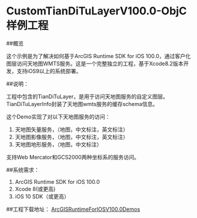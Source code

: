 # CustomTianDiTuLayerV100.0-ObjC样例工程
##概览

这个示例是为了解决如何基于ArcGIS Runtime SDK for iOS 100.0，通过客户化图层访问天地图WMTS服务。这是一个完整独立的工程，基于Xcode8.2版本开发，支持iOS9以上的系统部署。

##说明：

工程中包含的TianDiTuLayer，是用于访问天地图服务的自定义图层。TianDiTuLayerInfo封装了天地图wmts服务的缓存schema信息。

这个Demo实现了对以下天地图服务的访问：

1. 天地图矢量服务，（地图，中文标注，英文标注）
2. 天地图影像服务，（地图，中文标注，英文标注）
3. 天地图地形服务，（地图，中文标注）

支持Web Mercator和GCS2000两种坐标系的服务访问。

##系统需求：

1. ArcGIS Runtime SDK for iOS 100.0
2. Xcode 8(或更高)
3. iOS 10 SDK（或更高）

##工程下载地址：
[ArcGISRuntimeForIOSV100.0Demos](https://github.com/makeling/CustomTianDiTuLayerV100.0-ObjC.git)




